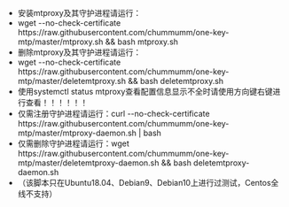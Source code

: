 <ul>
<li>安装mtproxy及其守护进程请运行：</li>
<li>wget --no-check-certificate https://raw.githubusercontent.com/chummumm/one-key-mtp/master/mtproxy.sh && bash mtproxy.sh  </li>
<li>删除mtproxy及其守护进程请运行：</li>
<li>wget --no-check-certificate https://raw.githubusercontent.com/chummumm/one-key-mtp/master/deletemtproxy.sh && bash deletemtproxy.sh </li>
<li>使用systemctl status mtproxy查看配置信息显示不全时请使用方向键右键进行查看！！！！！！</li>
<li>仅需注册守护进程请运行：curl --no-check-certificate https://raw.githubusercontent.com/chummumm/one-key-mtp/master/mtproxy-daemon.sh | bash </li>
<li>仅需删除守护进程请运行：wget https://raw.githubusercontent.com/chummumm/one-key-mtp/master/deletemtproxy-daemon.sh && bash deletemtproxy-daemon.sh </li>
<li>（该脚本只在Ubuntu18.04、Debian9、Debian10上进行过测试，Centos全线不支持）</li>
</ul>
